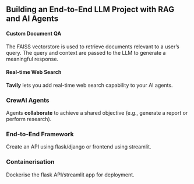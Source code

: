 
## Building an End-to-End LLM Project with RAG and AI Agents

#### Custom Document QA
The FAISS vectorstore is used to retrieve documents relevant to a user’s query. The query and context are passed to the LLM to generate a meaningful response.

#### Real-time Web Search
**Tavily** lets you add real-time web search capability to your AI agents.

### CrewAI Agents
Agents **collaborate** to achieve a shared objective (e.g., generate a report or perform research).

### End-to-End Framework
Create an API using flask/django or frontend using streamlit.

### Containerisation
Dockerise the flask API/streamlit app for deployment.

